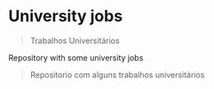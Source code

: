 # University jobs
>Trabalhos Universitários

Repository with some university jobs
>Repositorio com alguns trabalhos universitários
